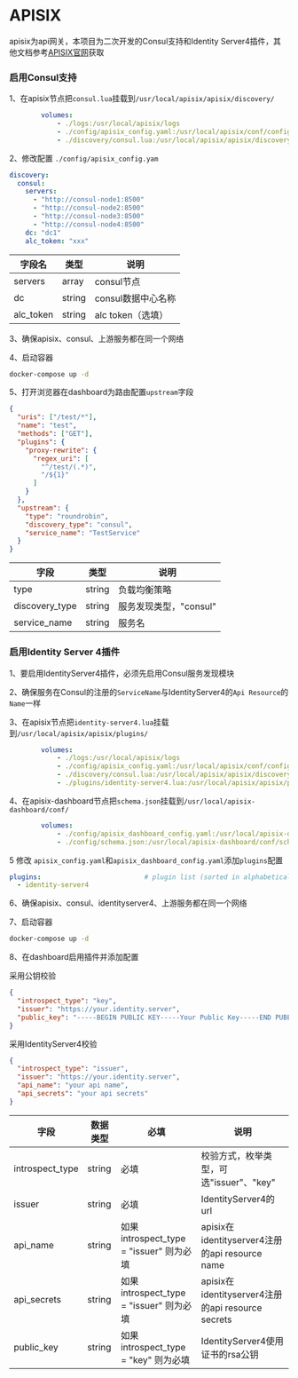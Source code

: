 # APISIX

apisix为api网关，本项目为二次开发的Consul支持和Identity Server4插件，其他文档参考[APISIX官网](http://apisix.apache.org/)获取



### 启用Consul支持

1、在apisix节点把`consul.lua`挂载到`/usr/local/apisix/apisix/discovery/`

```yml
        volumes: 
            - ./logs:/usr/local/apisix/logs
            - ./config/apisix_config.yaml:/usr/local/apisix/conf/config.yaml:ro
            - ./discovery/consul.lua:/usr/local/apisix/apisix/discovery/consul.lua:ro
```

2、修改配置 `./config/apisix_config.yam`

```yml
discovery:
  consul:
    servers:
      - "http://consul-node1:8500"
      - "http://consul-node2:8500"
      - "http://consul-node3:8500"
      - "http://consul-node4:8500"
    dc: "dc1"
    alc_token: "xxx"
```
| 字段名    | 类型   | 说明               |
| --------- | ------ | ------------------ |
| servers   | array  | consul节点         |
| dc        | string | consul数据中心名称 |
| alc_token | string | alc token（选填）  |

3、确保apisix、consul、上游服务都在同一个网络

4、启动容器

```bash
docker-compose up -d
```

5、打开浏览器在dashboard为路由配置`upstream`字段

```json
{
  "uris": ["/test/*"],
  "name": "test",
  "methods": ["GET"],
  "plugins": {
    "proxy-rewrite": {
      "regex_uri": [
        "^/test/(.*)",
        "/${1}"
      ]
    }
  },
  "upstream": {
    "type": "roundrobin",
    "discovery_type": "consul",
    "service_name": "TestService"
  }
}
```

| 字段           | 类型   | 说明                   |
| -------------- | ------ | ---------------------- |
| type           | string | 负载均衡策略           |
| discovery_type | string | 服务发现类型，"consul" |
| service_name   | string | 服务名                 |



### 启用Identity Server 4插件

1、要启用IdentityServer4插件，必须先启用Consul服务发现模块

2、确保服务在Consul的注册的`ServiceName`与IdentityServer4的`Api Resource`的`Name`一样

3、在apisix节点把`identity-server4.lua`挂载到`/usr/local/apisix/apisix/plugins/`

```yml
        volumes: 
            - ./logs:/usr/local/apisix/logs
            - ./config/apisix_config.yaml:/usr/local/apisix/conf/config.yaml:ro
            - ./discovery/consul.lua:/usr/local/apisix/apisix/discovery/consul.lua:ro
            - ./plugins/identity-server4.lua:/usr/local/apisix/apisix/plugins/identity-server4.lua:ro
```

4、在apisix-dashboard节点把`schema.json`挂载到`/usr/local/apisix-dashboard/conf/`

```yml
        volumes: 
            - ./config/apisix_dashboard_config.yaml:/usr/local/apisix-dashboard/conf/conf.yaml:ro
            - ./config/schema.json:/usr/local/apisix-dashboard/conf/schema.json:ro
```

5 修改 `apisix_config.yaml`和`apisix_dashboard_config.yaml`添加`plugins`配置
```yml
plugins:                          # plugin list (sorted in alphabetical order)
  - identity-server4
```
6、确保apisix、consul、identityserver4、上游服务都在同一个网络

7、启动容器

```bash
docker-compose up -d
```

8、在dashboard启用插件并添加配置



采用公钥校验

```json
{
  "introspect_type": "key",
  "issuer": "https://your.identity.server",
  "public_key": "-----BEGIN PUBLIC KEY-----Your Public Key-----END PUBLIC KEY-----"
}
```
采用IdentityServer4校验
```json
{
  "introspect_type": "issuer",
  "issuer": "https://your.identity.server",
  "api_name": "your api name",
  "api_secrets": "your api secrets"
}
```



| 字段 | 数据类型 | 必填 | 说明 |
|--------------------------------------------------------------------------------------------------|--------------------------------------------------------------------------------------------------|--------------------------------------------------------------------------------------------------|--------------------------------------------------------------------------------------------------|
|introspect_type | string | 必填                                                                                      | 校验方式，枚举类型，可选"issuer"、"key"                                                     |
|issuer | string | 必填 | IdentityServer4的url |
|api_name | string | 如果introspect_type = "issuer" 则为必填 | apisix在identityserver4注册的api resource name |
|api_secrets | string | 如果introspect_type  = "issuer" 则为必填 | apisix在identityserver4注册的api resource secrets |
|public_key | string | 如果introspect_type  = "key" 则为必填 | IdentityServer4使用证书的rsa公钥 |

